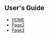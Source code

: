 ## User's Guide
  + [HOME](https://github.com/Vishalckc/ReactBurgerApp/wiki)
  + [Page2](https://github.com/Vishalckc/ReactBurgerApp/wiki/Page2)
  + [Page3](https://github.com/Vishalckc/ReactBurgerApp/wiki/This-is-Page-3-of-the-Burger-App)

